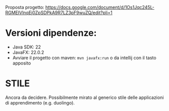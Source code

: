 Proposta progetto:
https://docs.google.com/document/d/1Os1Jqc245L-RGMEIVlnqEj0ZpSDPkA9R7LZ3pF9wuZQ/edit?pli=1

# Versioni dipendenze:
- Java SDK: 22
- JavaFX: 22.0.2
- Avviare il progetto con maven: `mvn javafx:run` o da intellij con il tasto apposito

# STILE
Ancora da decidere.
Possibilmente mirato al generico stile delle applicazioni di apprendimento (e.g. duolingo).